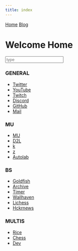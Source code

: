 ```yaml
---
title: index
---
```


<head>
<meta charset="UTF-8">
<title>time to open twitter...</title>
<link rel="shortcut icon" href="favicon.ico">
</head>

<div id="topbar">
<a href="index.html">Home</a> <a href="blogindex.html">Blog</a>  
</div>

<div id="title">

# Welcome Home

</div>

<input id="searchbox" placeholder="type" type="text">

<div id="link-content">

<div id="gen" class="link-container" markdown="1">

### GENERAL

<div class="links">

* <a href="https://twitter.com/">Twitter</a>  
* <a href="https://www.youtube.com/">YouTube</a>  
* <a href="https://www.twitch.tv/colew_picaro">Twitch</a>  
* <a href="https://discordapp.com/channels/@me">Discord</a>  
* <a href="https://www.github.com">GitHub</a>  
* <a href="https://www.gmail.com">Mail</a>  

</div>

</div>

<div id="uni" class="link-container" markdown="1">

### MU

<div class="links">

* <a href="https://my5.millersville.edu">MU</a>  
* <a href="https://millersville.desire2learn.com/d2l/home">D2L</a>  
* <a href="https://cs.millersville.edu/~wkillian">k</a>  
* <a href="https://cs.millersville.edu/~gzoppetti">z</a>  
* <a href="https://autolab.millersville.edu">Autolab</a>  

</div>

</div>

<div id="other" class="link-container" markdown="1">

### BS

<div class="links">

* <a href="https://www.mtggoldfish.com/">Goldfish</a>  
* <a href="https://www.archive.org/">Archive</a>  
* <a href="https://www.cstimer.net/">Timer</a>  
* <a href="https://alpha.wallhaven.cc">Wallhaven</a>  
* <a href="https://lichess.org">Lichess</a>  
* <a href="https://hckrnews.com/">Hckrnews</a>  

</div>

</div>

<div id="multi" class="link-container" markdown="1">

### MULTIS

<div class="links">

* <a href="https://www.reddit.com/user/shoopmywhoopRLB/m/rice/">Rice</a>  
* <a href="https://www.reddit.com/r/chess">Chess</a>  
* <a href="https://www.reddit.com/user/shoopmywhoopRLB/m/dev/">Dev</a>  


</div>

</div>


</div>

<script src="search.js" type="text/javascript"></script>

